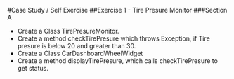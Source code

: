 #Case Study / Self Exercise
##Exercise 1 - Tire Presure Monitor
###Section A
* Create a Class TirePresureMonitor.
* Create a method checkTirePresure which throws Exception, if Tire presure is below 20 and greater than 30.
* Create a Class CarDashboardWheelWidget
* Create a method displayTirePresure, which calls checkTirePresure to get status.
